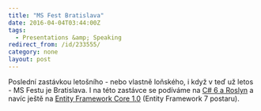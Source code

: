 ```yaml
---
title: "MS Fest Bratislava"
date: 2016-04-04T03:44:00Z
tags:
  - Presentations &amp; Speaking
redirect_from: /id/233555/
category: none
layout: post
---
```

Poslední zastávkou letošního - nebo vlastně loňského, i když v teď už letos - MS Festu je Bratislava. I na této zastávce se podíváme na [C# 6 a Roslyn][1] a navíc ještě na [Entity Framework Core 1.0][1] (Entity Framework 7 postaru). 

[1]: http://www.ms-fest.cz/bratislava/program/sobota